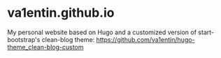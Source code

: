 # va1entin.github.io

My personal website based on Hugo and a customized version of start-bootstrap's clean-blog theme: https://github.com/va1entin/hugo-theme_clean-blog-custom
